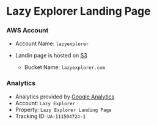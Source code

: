 # Lazy Explorer Landing Page

### AWS Account

- Account Name: `lazyexplorer`

- Landin page is hosted on [S3](https://s3.console.aws.amazon.com/s3/home)
  - Bucket Name: `lazyexplorer.com`
  
### Analytics

- Analytics provided by [Google Analytics](https://analytics.google.com)
- Account: `Lazy Explorer`
- Property: `Lazy Explorer Landing Page`
- Tracking ID: `UA-111504724-1`
